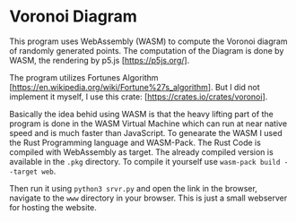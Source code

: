 # Voronoi Diagram

This program uses WebAssembly (WASM) to compute the Voronoi diagram of randomly generated points.
The computation of the Diagram is done by WASM, the rendering by p5.js [https://p5js.org/].

The program utilizes Fortunes Algorithm [https://en.wikipedia.org/wiki/Fortune%27s_algorithm].
But I did not implement it myself, I use this crate: [https://crates.io/crates/voronoi].

Basically the idea behid using WASM is that the heavy lifting part of the program is done in the WASM Virtual Machine which can run at near
native speed and is much faster than JavaScript. To genearate the WASM I used the Rust Programming language and WASM-Pack. The Rust Code is compiled with WebAssembly as target.
The already compiled version is available in the `.pkg` directory.
To compile it yourself use `wasm-pack build --target web`.

Then run it using `python3 srvr.py` and open the link in the browser,  
navigate to the `www` directory in your browser. This is just a small webserver for hosting the website.
